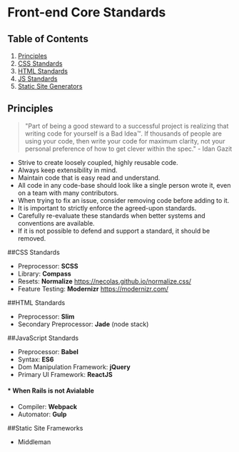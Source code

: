# Front-end Core Standards

## Table of Contents

1.  [Principles](#principles)
2.  [CSS Standards](#css)
3.  [HTML Standards](#html)
4.  [JS Standards](#js)
5.  [Static Site Generators](#static-sites)

<a name="principles"></a>
## Principles

> "Part of being a good steward to a successful project is realizing that
  writing code for yourself is a Bad Idea™. If thousands of people are using
  your code, then write your code for maximum clarity, not your personal
  preference of how to get clever within the spec." - Idan Gazit

* Strive to create loosely coupled, highly reusable code.
* Always keep extensibility in mind.
* Maintain code that is easy read and understand.
* All code in any code-base should look like a single person wrote it, even on a team 
  with many contributors.
* When trying to fix an issue, consider removing code before adding to it.
* It is important to strictly enforce the agreed-upon standards.
* Carefully re-evaluate these standards when better systems and conventions are available.
* If it is not possible to defend and support a standard, it should be removed.


<a name="css"></a>
##CSS Standards
* Preprocessor: **SCSS**
* Library: **Compass**
* Resets: **Normalize** https://necolas.github.io/normalize.css/
* Feature Testing: **Modernizr** https://modernizr.com/

<a name="html"></a>
##HTML Standards
* Preprocessor: **Slim**
* Secondary Preprocessor: **Jade** (node stack)

<a name="js"></a>
##JavaScript Standards
* Preprocessor: **Babel**
* Syntax: **ES6**
* Dom Manipulation Framework: **jQuery**
* Primary UI Framework: **ReactJS**

####  * When Rails is not Avialable
* Compiler: **Webpack**
* Automator: **Gulp**

<a name="static-sites"></a>
##Static Site Frameworks
* Middleman
